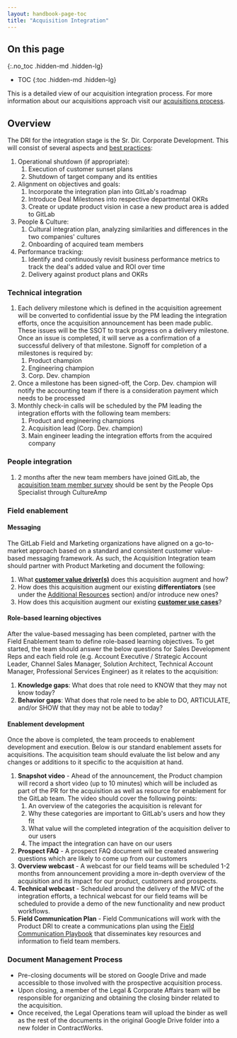 ```yaml
---
layout: handbook-page-toc
title: "Acquisition Integration"
---
```


## On this page
{:.no_toc .hidden-md .hidden-lg}

- TOC
{:toc .hidden-md .hidden-lg}

This is a detailed view of our acquisition integration process. For more information about
our acquisitions approach visit our [acquisitions process](/handbook/acquisitions/acquisition-process/).

## Overview

The DRI for the integration stage is the Sr. Dir. Corporate Development. This will consist of several aspects and [best practices](https://www.mckinsey.com/business-functions/strategy-and-corporate-finance/our-insights/how-the-best-acquirers-excel-at-integration):

1. Operational shutdown (if appropriate):
    1. Execution of customer sunset plans
    1. Shutdown of target company and its entities
1. Alignment on objectives and goals:
    1. Incorporate the integration plan into GitLab's roadmap
    1. Introduce Deal Milestones into respective departmental OKRs
    1. Create or update product vision in case a new product area is added to GitLab
1. People & Culture:
    1. Cultural integration plan, analyzing similarities and differences in the two companies' cultures
    1. Onboarding of acquired team members
1. Performance tracking:
    1. Identify and continuously revisit business performance metrics to track the deal's added value and ROI over time
    1. Delivery against product plans and OKRs

### Technical integration

1. Each delivery milestone which is defined in the acquisition agreement will be converted to confidential issue by the PM leading the integration efforts, once the acquisition announcement has been made public. These issues will be the SSOT to track progress on a delivery milestone. Once an issue is completed, it will serve as a confirmation of a successful delivery of that milestone. Signoff for completion of a milestones is required by:
    1. Product champion
    1. Engineering champion
    1. Corp. Dev. champion
1. Once a milestone has been signed-off, the Corp. Dev. champion will notify the accounting team if there is a consideration payment which needs to be processed
1. Monthly check-in calls will be scheduled by the PM leading the integration efforts with the following team members:
    1. Product and engineering champions
    1. Acquisition lead (Corp. Dev. champion)
    1. Main engineer leading the integration efforts from the acquired company

### People integration

1. 2 months after the new team members have joined GitLab, the [acquisition team member survey](https://docs.google.com/document/d/19unq7wVuZLiMklvvTxfRkV3NhI6gm_B6u5ipGUhxP9E/edit) should be sent by the People Ops Specialist through CultureAmp

### Field enablement

#### Messaging

The GitLab Field and Marketing organizations have aligned on a go-to-market approach based on a standard and consistent customer value-based messaging framework. As such, the Acquisition Integration team should partner with Product Marketing and document the following:

1. What [**customer value driver(s)**](/handbook/sales/command-of-the-message/#customer-value-drivers) does this acquisition augment and how?
1. How does this acquisition augment our existing **differentiators** (see under the [Additional Resources](/handbook/sales/command-of-the-message/#additional-resources) section) and/or introduce new ones?
1. How does this acquisition augment our existing [**customer use cases**](/handbook/use-cases/)?

#### Role-based learning objectives

After the value-based messaging has been completed, partner with the Field Enablement team to define role-based learning objectives. To get started, the team should answer the below questions for Sales Development Reps and each field role (e.g. Account Executive / Strategic Account Leader, Channel Sales Manager, Solution Architect, Technical Account Manager, Professional Services Engineer) as it relates to the acquisition:

1. **Knowledge gaps**: What does that role need to KNOW that they may not know today?
1. **Behavior gaps**: What does that role need to be able to DO, ARTICULATE, and/or SHOW that they may not be able to today?

#### Enablement development

Once the above is completed, the team proceeds to enablement development and execution. Below is our standard enablement assets for acquisitions. The acquisition team should evaluate the list below and any changes or additions to it specific to the acquisition at hand.

1. **Snapshot video** - Ahead of the announcement, the Product champion will record a short video (up to 10 minutes) which will be included as part of the PR for the acquisition as well as resource for enablement for the GitLab team. The video should cover the following points:
    1. An overview of the categories the acquisition is relevant for
    1. Why these categories are important to GitLab's users and how they fit
    1. What value will the completed integration of the acquisition deliver to our users
    1. The impact the integration can have on our users
1. **Prospect FAQ** - A prospect FAQ document will be created answering questions which are likely to come up from our customers
1. **Overview webcast** - A webcast for our field teams will be scheduled 1-2 months from announcement providing a more in-depth overview of the acquisition and its impact for our product, customers and prospects.
1. **Technical webcast** - Scheduled around the delivery of the MVC of the integration efforts, a technical webcast for our field teams will be scheduled to provide a demo of the new functionality and new product workflows.
1. **Field Communication Plan** - Field Communications will work with the Product DRI to create a communications plan using the [Field Communication Playbook](/handbook/sales/field-communications/#field-communications-playbook) that disseminates key resources and information to field team members.

### Document Management Process

- Pre-closing documents will be stored on Google Drive and made accessible to those involved with the prospective acquisition process. 
- Upon closing, a member of the Legal & Corporate Affairs team will be responsible for organizing and obtaining the closing binder related to the acquisition. 
- Once received, the Legal Operations team will upload the binder as well as the rest of the documents in the original Google Drive folder into a new folder in ContractWorks.

